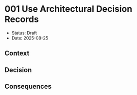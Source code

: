 # 001 Use Architectural Decision Records

* Status: Draft
* Date: 2025-08-25 

## Context

## Decision

## Consequences